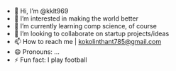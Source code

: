 - 👋 Hi, I’m @kklt969
- 👀 I’m interested in making the world better
- 🌱 I’m currently learning comp science, of course
- 💞️ I’m looking to collaborate on startup projects/ideas
- 📫 How to reach me | kokolinthant785@gmail.com
- 😄 Pronouns: ...
- ⚡ Fun fact: I play football 

<!---
kklt969/kklt969 is a ✨ special ✨ repository because its `README.md` (this file) appears on your GitHub profile.
You can click the Preview link to take a look at your changes.
--->
